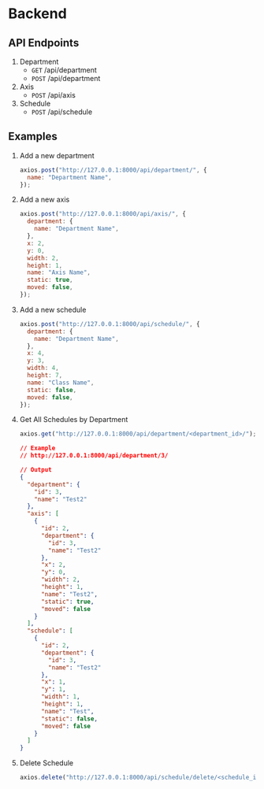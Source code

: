 # Backend

## API Endpoints

1. Department
   - `GET` /api/department
   - `POST` /api/department
2. Axis
   - `POST` /api/axis
3. Schedule
   - `POST` /api/schedule



## Examples

1. Add a new department

   ```js
   axios.post("http://127.0.0.1:8000/api/department/", {
     name: "Department Name",
   });
   ```

2. Add a new axis

   ```js
   axios.post("http://127.0.0.1:8000/api/axis/", {
     department: {
       name: "Department Name",
     },
     x: 2,
     y: 0,
     width: 2,
     height: 1,
     name: "Axis Name",
     static: true,
     moved: false,
   });
   ```

3. Add a new schedule

   ```js
   axios.post("http://127.0.0.1:8000/api/schedule/", {
     department: {
       name: "Department Name",
     },
     x: 4,
     y: 3,
     width: 4,
     height: 7,
     name: "Class Name",
     static: false,
     moved: false,
   });
   ```

4. Get All Schedules by Department

   ```js
   axios.get("http://127.0.0.1:8000/api/department/<department_id>/");
   ```

   ```json
   // Example
   // http://127.0.0.1:8000/api/department/3/

   // Output
   {
     "department": {
       "id": 3,
       "name": "Test2"
     },
     "axis": [
       {
         "id": 2,
         "department": {
           "id": 3,
           "name": "Test2"
         },
         "x": 2,
         "y": 0,
         "width": 2,
         "height": 1,
         "name": "Test2",
         "static": true,
         "moved": false
       }
     ],
     "schedule": [
       {
         "id": 2,
         "department": {
           "id": 3,
           "name": "Test2"
         },
         "x": 1,
         "y": 1,
         "width": 1,
         "height": 1,
         "name": "Test",
         "static": false,
         "moved": false
       }
     ]
   }
   ```

5. Delete Schedule

   ```js
   axios.delete("http://127.0.0.1:8000/api/schedule/delete/<schedule_id>/");
   ```
